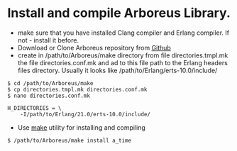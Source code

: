 # Install and compile Arboreus Library.

* make sure that you have installed Clang compiler and Erlang compiler. If not - install it before.
* Download or Clone Arboreus repository from [Github](https://github.com/ArboreusSystems/arboreus_library)
* create in /path/to/Arboreus/make directory from file directories.tmpl.mk the file directories.conf.mk and ad to this file path to the Erlang headers files directory. Usually it looks like /path/to/Erlang/erts-10.0/include/
```console
$ cd /path/to/Arboreus/make
$ cp directories.tmpl.mk directories.conf.mk
$ nano directories.conf.mk

H_DIRECTORIES = \
	-I/path/to/Erlang/21.0/erts-10.0/include/
```
* Use [make](https://en.wikipedia.org/wiki/Make_(software)) utility for installing and compiling 
```console 
$ /path/to/Arboreus/make install a_time
```
